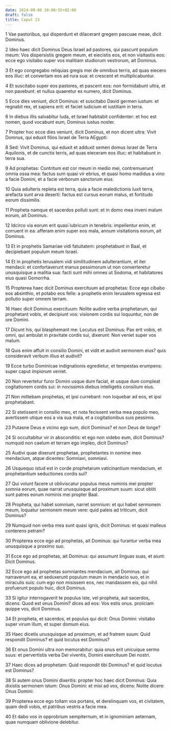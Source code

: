 ```yaml
---
date: 2024-09-06 20:00:55+02:00
draft: false
title: Caput 23
---
```





1 Vae pastoribus, qui disperdunt et dilacerant gregem pascuae meae, dicit Dominus.

2 Ideo haec dicit Dominus Deus Israel ad pastores, qui pascunt populum meum: Vos dispersistis gregem meum, et eiecistis eos, et non visitastis eos: ecce ego visitabo super vos malitiam studiorum vestrorum, ait Dominus.

3 Et ego congregabo reliquias gregis mei de omnibus terris, ad quas eiecero eos illuc: et convertam eos ad rura sua: et crescent et multiplicabuntur.

4 Et suscitabo super eos pastores, et pascent eos: non formidabunt ultra, et non pavebunt: et nullus quaeretur ex numero, dicit Dominus.

5 Ecce dies veniunt, dicit Dominus: et suscitabo David germen iustum: et regnabit rex, et sapiens erit: et faciet iudicium et iustitiam in terra.

6 In diebus illis salvabitur Iuda, et Israel habitabit confidenter: et hoc est nomen, quod vocabunt eum, Dominus iustus noster.

7 Propter hoc ecce dies veniunt, dicit Dominus, et non dicent ultra: Vivit Domnus, qui eduxit filios Israel de Terra AEgypti:

8 Sed: Vivit Dominus, qui eduxit et adduxit semen domus Israel de Terra Aquilonis, et de cunctis terris, ad quas eieceram eos illuc: et habitabunt in terra sua.

9 Ad prophetas: Contritum est cor meum in medio mei, contremuerunt omnia ossa mea: factus sum quasi vir ebrius, et quasi homo madidus a vino a facie Domini, et a facie verborum sanctorum eius.

10 Quia adulteris repleta est terra, quia a facie maledictionis luxit terra, arefacta sunt arva deserti: factus est cursus eorum malus, et fortitudo eorum dissimilis.

11 Propheta namque et sacerdos polluti sunt: et in domo mea inveni malum eorum, ait Dominus.

12 Idcirco via eorum erit quasi lubricum in tenebris: impellentur enim, et corruent in ea: afferam enim super eos mala, annum visitationis eorum, ait Dominus.

13 Et in prophetis Samariae vidi fatuitatem: prophetabunt in Baal, et decipiebant populum meum Israel.

14 Et in prophetis Ierusalem vidi similitudinem adulterantium, et iter mendacii: et confortaverunt manus pessimorum ut non converteretur unusquisque a malitia sua: facti sunt mihi omnes ut Sodoma, et habitatores eius quasi Gomorrha.

15 Propterea haec dicit Dominus exercituum ad prophetas: Ecce ego cibabo eos absinthio, et potabo eos felle: a prophetis enim Ierusalem egressa est pollutio super omnem terram.

16 Haec dicit Dominus exercituum: Nolite audire verba prophetarum, qui prophetant vobis, et decipiunt vos: visionem cordis sui loquuntur, non de ore Domini.

17 Dicunt his, qui blasphemant me: Locutus est Dominus: Pax erit vobis, et omni, qui ambulat in pravitate cordis sui, dixerunt: Non veniet super vos malum.

18 Quis enim affuit in consilio Domini, et vidit et audivit sermonem eius? quis consideravit verbum illius et audivit?

19 Ecce turbo Dominicae indignationis egredietur, et tempestas erumpens: super caput impiorum veniet.

20 Non revertetur furor Domini usque dum faciat, et usque dum compleat cogitationem cordis sui: in novissimis diebus intelligetis consilium eius.

21 Non mittebam prophetas, et ipsi currebant: non loquebar ad eos, et ipsi prophetabant.

22 Si stetissent in consilio meo, et nota fecissent verba mea populo meo, avertissem utique eos a via sua mala, et a cogitationibus suis pessimis.

23 Putasne Deus e vicino ego sum, dicit Dominus? et non Deus de longe?

24 Si occultabitur vir in absconditis: et ego non videbo eum, dicit Dominus? numquid non caelum et terram ego impleo, dicit Dominus?

25 Audivi quae dixerunt prophetae, prophetantes in nomine meo mendacium, atque dicentes: Somniavi, somniavi.

26 Usquequo istud est in corde prophetarum vaticinantium mendacium, et prophetantium seductiones cordis sui?

27 Qui volunt facere ut obliviscatur populus meus nominis mei propter somnia eorum, quae narrat unusquisque ad proximum suum: sicut obliti sunt patres eorum nominis mei propter Baal.

28 Propheta, qui habet somnium, narret somnium: et qui habet sermonem meum, loquatur sermonem meum vere: quid paleis ad triticum, dicit Dominus?

29 Numquid non verba mea sunt quasi ignis, dicit Dominus: et quasi malleus conterens petram?

30 Propterea ecce ego ad prophetas, ait Dominus: qui furantur verba mea unusquisque a proximo suo.

31 Ecce ego ad prophetas, ait Dominus: qui assumunt linguas suas, et aiunt: Dicit Dominus.

32 Ecce ego ad prophetas somniantes mendacium, ait Dominus: qui narraverunt ea, et seduxerunt populum meum in mendacio suo, et in miraculis suis: cum ego non misissem eos, nec mandassem eis, qui nihil profuerunt populo huic, dicit Dominus.

33 Si igitur interrogaverit te populus iste, vel propheta, aut sacerdos, dicens: Quod est onus Domini? dices ad eos: Vos estis onus. proiiciam quippe vos, dicit Dominus.

34 Et propheta, et sacerdos, et populus qui dicit: Onus Domini: visitabo super virum illum, et super domum eius.

35 Haec dicetis unusquisque ad proximum, et ad fratrem suum: Quid respondit Dominus? et quid locutus est Dominus?

36 Et onus Domini ultra non memorabitur: quia onus erit unicuique sermo suus: et pervertistis verba Dei viventis, Domini exercituum Dei nostri.

37 Haec dices ad prophetam: Quid respondit tibi Dominus? et quid locutus est Dominus?

38 Si autem onus Domini dixeritis: propter hoc haec dicit Dominus: Quia dixistis sermonem istum: Onus Domini: et misi ad vos, dicens: Nolite dicere: Onus Domini:

39 Propterea ecce ego tollam vos portans, et derelinquam vos, et civitatem, quam dedi vobis, et patribus vestris a facie mea.

40 Et dabo vos in opprobrium sempiternum, et in ignominiam aeternam, quae numquam oblivione delebitur.

